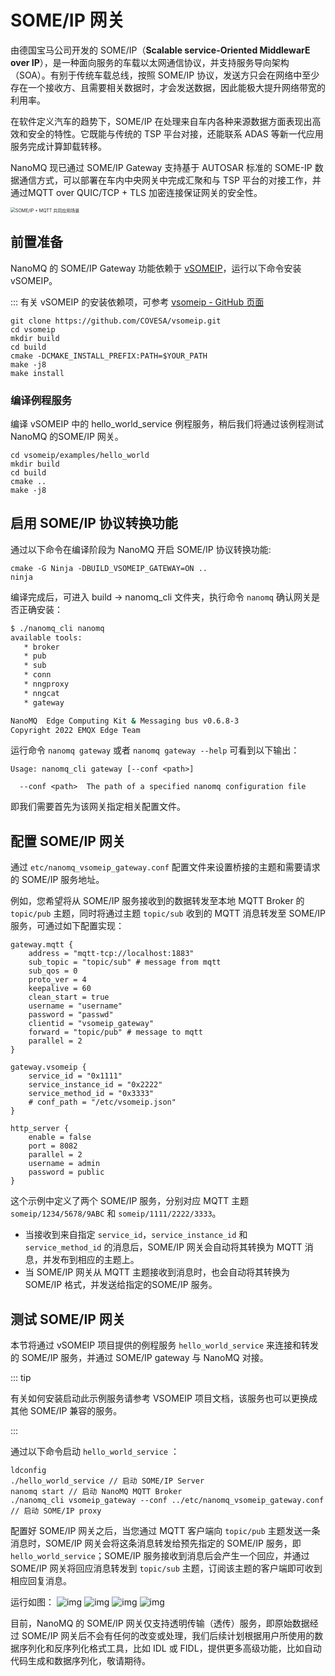 # SOME/IP 网关

由德国宝马公司开发的 SOME/IP（**Scalable service-Oriented MiddlewarE over IP**），是一种面向服务的车载以太网通信协议，并支持服务导向架构（SOA）。有别于传统车载总线，按照 SOME/IP 协议，发送方只会在网络中至少存在一个接收方、且需要相关数据时，才会发送数据，因此能极大提升网络带宽的利用率。

在软件定义汽车的趋势下，SOME/IP 在处理来自车内各种来源数据方面表现出高效和安全的特性。它既能与传统的 TSP 平台对接，还能联系 ADAS 等新一代应用服务完成计算卸载转移。

NanoMQ 现已通过 SOME/IP Gateway 支持基于 AUTOSAR 标准的 SOME-IP 数据通信方式，可以部署在车内中央网关中完成汇聚和与 TSP 平台的对接工作，并通过MQTT over QUIC/TCP + TLS 加密连接保证网关的安全性。

<img src="./assets/someip-solution.png" alt="SOME/IP + MQTT 共同应用场景" style="zoom:50%;" />

## 前置准备

NanoMQ 的 SOME/IP Gateway 功能依赖于 [vSOMEIP](https://github.com/COVESA/vsomeip)，运行以下命令安装 vSOMEIP。

::: 有关 vSOMEIP 的安装依赖项，可参考 [vsomeip - GitHub 页面](https://github.com/COVESA/vsomeip) 

```shell
git clone https://github.com/COVESA/vsomeip.git
cd vsomeip
mkdir build
cd build
cmake -DCMAKE_INSTALL_PREFIX:PATH=$YOUR_PATH
make -j8
make install
```

### 编译例程服务

编译 vSOMEIP 中的 hello_world_service 例程服务，稍后我们将通过该例程测试 NanoMQ 的SOME/IP 网关。

```shell
cd vsomeip/examples/hello_world
mkdir build
cd build
cmake ..
make -j8
```

## 启用 SOME/IP 协议转换功能

通过以下命令在编译阶段为 NanoMQ 开启 SOME/IP 协议转换功能:

```shell
cmake -G Ninja -DBUILD_VSOMEIP_GATEWAY=ON ..
ninja
```

编译完成后，可进入 build -> nanomq_cli 文件夹，执行命令 `nanomq` 确认网关是否正确安装：

```bash
$ ./nanomq_cli nanomq
available tools:
   * broker
   * pub
   * sub
   * conn
   * nngproxy
   * nngcat
   * gateway

NanoMQ  Edge Computing Kit & Messaging bus v0.6.8-3
Copyright 2022 EMQX Edge Team
```

运行命令 `nanomq gateway` 或者 `nanomq gateway --help` 可看到以下输出：

```
Usage: nanomq_cli gateway [--conf <path>]

  --conf <path>  The path of a specified nanomq configuration file 
```

即我们需要首先为该网关指定相关配置文件。

## 配置 SOME/IP 网关

通过 `etc/nanomq_vsomeip_gateway.conf` 配置文件来设置桥接的主题和需要请求的 SOME/IP 服务地址。

例如，您希望将从 SOME/IP 服务接收到的数据转发至本地 MQTT Broker 的 `topic/pub` 主题，同时将通过主题 `topic/sub` 收到的 MQTT 消息转发至 SOME/IP 服务，可通过如下配置实现：

```apacheconf
gateway.mqtt {
    address = "mqtt-tcp://localhost:1883"
    sub_topic = "topic/sub" # message from mqtt
    sub_qos = 0
    proto_ver = 4
    keepalive = 60
    clean_start = true
    username = "username"
    password = "passwd"
    clientid = "vsomeip_gateway"
    forward = "topic/pub" # message to mqtt
    parallel = 2
}

gateway.vsomeip {
    service_id = "0x1111"
    service_instance_id = "0x2222"
    service_method_id = "0x3333"
    # conf_path = "/etc/vsomeip.json"
}

http_server {
	enable = false
	port = 8082
	parallel = 2
	username = admin
	password = public
}
```

这个示例中定义了两个 SOME/IP 服务，分别对应 MQTT 主题 `someip/1234/5678/9ABC` 和 `someip/1111/2222/3333`。

- 当接收到来自指定 `service_id`，`service_instance_id` 和 `service_method_id` 的消息后，SOME/IP 网关会自动将其转换为 MQTT 消息，并发布到相应的主题上。
- 当 SOME/IP 网关从 MQTT 主题接收到消息时，也会自动将其转换为 SOME/IP 格式，并发送给指定的SOME/IP 服务。

## 测试 SOME/IP 网关

本节将通过 vSOMEIP 项目提供的例程服务 `hello_world_service` 来连接和转发的 SOME/IP 服务，并通过
SOME/IP gateway 与 NanoMQ 对接。

::: tip

有关如何安装启动此示例服务请参考 VSOMEIP 项目文档，该服务也可以更换成其他 SOME/IP 兼容的服务。

:::

通过以下命令启动  `hello_world_service` ：

``` shell
ldconfig
./hello_world_service // 启动 SOME/IP Server
nanomq start // 启动 NanoMQ MQTT Broker
./nanomq_cli vsomeip_gateway --conf ../etc/nanomq_vsomeip_gateway.conf // 启动 SOME/IP proxy
```
配置好 SOME/IP 网关之后，当您通过 MQTT 客户端向 `topic/pub` 主题发送一条消息时，SOME/IP 网关会将这条消息转发给预先指定的 SOME/IP 服务，即 `hello_world_service`；SOME/IP 服务接收到消息后会产生一个回应，并通过 SOME/IP 网关将回应消息转发到 `topic/sub` 主题，订阅该主题的客户端即可收到相应回复消息。

运行如图：
![img](./assets/hello_service.png)
![img](./assets/nanomq_someip_gateway.png)
![img](./assets/someip_gateway.png)
![img](./assets/pub_sub.png)

目前，NanoMQ 的 SOME/IP 网关仅支持透明传输（透传）服务，即原始数据经过 SOME/IP 网关后不会有任何的改变或处理，我们后续计划根据用户所使用的数据序列化和反序列化格式工具，比如 IDL 或 FIDL，提供更多高级功能，比如自动代码生成和数据序列化，敬请期待。

